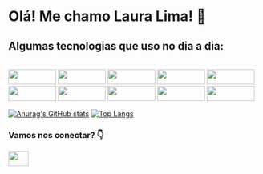 # Olá! Me chamo Laura Lima! 👋
## Algumas tecnologias que uso no dia a dia: 
 <div style="display: inline_block"><br>
  <img height="30" width="95" src="https://img.shields.io/badge/Git-E34F26?style=for-the-badge&logo=git&logoColor=white"/>
  <img height="30" width="95" src="https://img.shields.io/badge/JavaScript-F7DF1E?style=for-the-badge&logo=javascript&logoColor=black"/>
  <img height="30" width="95" src="https://img.shields.io/badge/TypeScript-007ACC?style=for-the-badge&logo=typescript&logoColor=white"/>
  <img height="30" width="95" src="https://img.shields.io/badge/React-20232A?style=for-the-badge&logo=react&logoColor=61DAFB"/>
  <img height="30" width="95" src="https://img.shields.io/badge/CSS3-1572B6?style=for-the-badge&logo=css3&logoColor=white"/>
  <img height="30" width="95" src="https://img.shields.io/badge/HTML-239120?style=for-the-badge&logo=html5&logoColor=white"/>
 <img height="30" width="95" src="https://img.shields.io/badge/C%23-239120?style=for-the-badge&logo=c-sharp&logoColor=white"/>
  <img height="30" width="95" src="https://img.shields.io/badge/Docker-2496ED?style=for-the-badge&logo=docker&logoColor=white"/>
 <img height="30" width="95" src="https://img.shields.io/badge/MySQL-00000F?style=for-the-badge&logo=mysql&logoColor=white"/>
 <img height="30" width="95" src="https://img.shields.io/badge/Microsoft_Azure-0089D6?style=for-the-badge&logo=microsoft-azure&logoColor=white"/>
</div>

[![Anurag's GitHub stats](https://github-readme-stats.vercel.app/api?username=Thisislauralima&show_icons=true&theme=gruvbox)](https://github.com/anuraghazra/github-readme-stats)
[![Top Langs](https://github-readme-stats.vercel.app/api/top-langs/?username=Thisislauralima&langs_count=8&theme=gruvbox)](https://github.com/Thisislauralima/github-readme-stats)

### Vamos nos conectar? 👇
<a href="https://www.linkedin.com/in/laura-lima-santos/"><img height="30" width="40" src="https://cdn.jsdelivr.net/gh/devicons/devicon/icons/linkedin/linkedin-original.svg" /></a>
